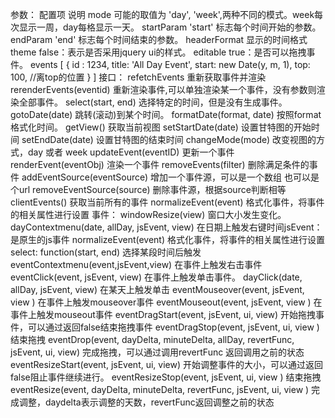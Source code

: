 
参数：
配置项	说明
mode	 可能的取值为 'day', 'week',两种不同的模式。week每次显示一周，day每格显示一天。
startParam	 'start' 标志每个时间开始的参数。
endParam	 'end' 标志每个时间结束的参数。
headerFormat	 显示的时间格式
theme	 false：表示是否采用jquery ui的样式。
editable	 true：是否可以拖拽事件。
events	 [ { id : 1234, title: 'All Day Event', start: new Date(y, m, 1), top: 100, //离top的位置 } ]
接口：
refetchEvents	 重新获取事件并渲染
rerenderEvents(eventid)	 重新渲染事件,可以单独渲染某一个事件，没有参数则渲染全部事件。
select(start, end)	 选择特定的时间，但是没有生成事件。
gotoDate(date)	 跳转(滚动)到某个时间。
formatDate(format, date)	 按照format格式化时间。
getView()	 获取当前视图
setStartDate(date)	 设置甘特图的开始时间
setEndDate(date)	 设置甘特图的结束时间
changeMode(mode)	 改变视图的方式，day 或者 week
updateEvent(eventID)	 更新一个事件
renderEvent(eventObj)	 渲染一个事件
removeEvents(filter)	 删除满足条件的事件
addEventSource(eventSource)	 增加一个事件源，可以是一个数组 也可以是个url
removeEventSource(source)	 删除事件源，根据source判断相等
clientEvents()	 获取当前所有的事件
normalizeEvent(event)	 格式化事件，将事件的相关属性进行设置
事件：
windowResize(view)	 窗口大小发生变化。
dayContextmenu(date, allDay, jsEvent, view)	 在日期上触发右键时间jsEvent：是原生的js事件
normalizeEvent(event)	 格式化事件，将事件的相关属性进行设置
select: function(start, end)	 选择某段时间后触发
eventContextmenu(event,jsEvent,view)	 在事件上触发右击事件
eventClick(event, jsEvent, view)	 在事件上触发单击事件。
dayClick(date, allDay, jsEvent, view)	 在某天上触发单击
eventMouseover(event, jsEvent, view )	 在事件上触发mouseover事件
eventMouseout(event, jsEvent, view )	 在事件上触发mouseout事件
eventDragStart(event, jsEvent, ui, view)	 开始拖拽事件，可以通过返回false结束拖拽事件
eventDragStop(event, jsEvent, ui, view )	 结束拖拽
eventDrop(event, dayDelta, minuteDelta, allDay, revertFunc, jsEvent, ui, view)	 完成拖拽，可以通过调用revertFunc 返回调用之前的状态
eventResizeStart(event, jsEvent, ui, view)	 开始调整事件的大小，可以通过返回false阻止事件继续进行。
eventResizeStop(event, jsEvent, ui, view )	 结束拖拽
eventResize(event, dayDelta, minuteDelta, revertFunc, jsEvent, ui, view )	 完成调整，daydelta表示调整的天数，revertFunc返回调整之前的状态
